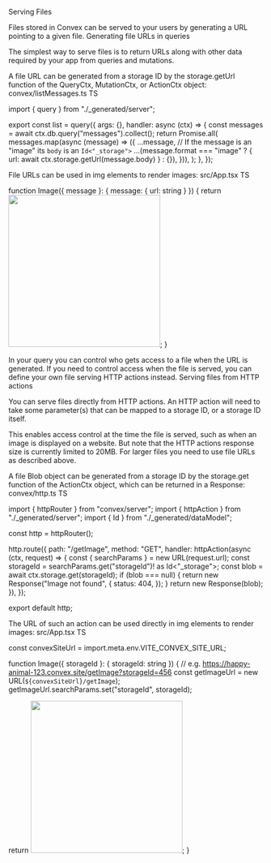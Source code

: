 Serving Files

Files stored in Convex can be served to your users by generating a URL pointing to a given file.
Generating file URLs in queries

The simplest way to serve files is to return URLs along with other data required by your app from queries and mutations.

A file URL can be generated from a storage ID by the storage.getUrl function of the QueryCtx, MutationCtx, or ActionCtx object:
convex/listMessages.ts
TS

import { query } from "./_generated/server";

export const list = query({
  args: {},
  handler: async (ctx) => {
    const messages = await ctx.db.query("messages").collect();
    return Promise.all(
      messages.map(async (message) => ({
        ...message,
        // If the message is an "image" its `body` is an `Id<"_storage">`
        ...(message.format === "image"
          ? { url: await ctx.storage.getUrl(message.body) }
          : {}),
      })),
    );
  },
});

File URLs can be used in img elements to render images:
src/App.tsx
TS

function Image({ message }: { message: { url: string } }) {
  return <img src={message.url} height="300px" width="auto" />;
}

In your query you can control who gets access to a file when the URL is generated. If you need to control access when the file is served, you can define your own file serving HTTP actions instead.
Serving files from HTTP actions

You can serve files directly from HTTP actions. An HTTP action will need to take some parameter(s) that can be mapped to a storage ID, or a storage ID itself.

This enables access control at the time the file is served, such as when an image is displayed on a website. But note that the HTTP actions response size is currently limited to 20MB. For larger files you need to use file URLs as described above.

A file Blob object can be generated from a storage ID by the storage.get function of the ActionCtx object, which can be returned in a Response:
convex/http.ts
TS

import { httpRouter } from "convex/server";
import { httpAction } from "./_generated/server";
import { Id } from "./_generated/dataModel";

const http = httpRouter();

http.route({
  path: "/getImage",
  method: "GET",
  handler: httpAction(async (ctx, request) => {
    const { searchParams } = new URL(request.url);
    const storageId = searchParams.get("storageId")! as Id<"_storage">;
    const blob = await ctx.storage.get(storageId);
    if (blob === null) {
      return new Response("Image not found", {
        status: 404,
      });
    }
    return new Response(blob);
  }),
});

export default http;

The URL of such an action can be used directly in img elements to render images:
src/App.tsx
TS

const convexSiteUrl = import.meta.env.VITE_CONVEX_SITE_URL;

function Image({ storageId }: { storageId: string }) {
  // e.g. https://happy-animal-123.convex.site/getImage?storageId=456
  const getImageUrl = new URL(`${convexSiteUrl}/getImage`);
  getImageUrl.searchParams.set("storageId", storageId);

  return <img src={getImageUrl.href} height="300px" width="auto" />;
}